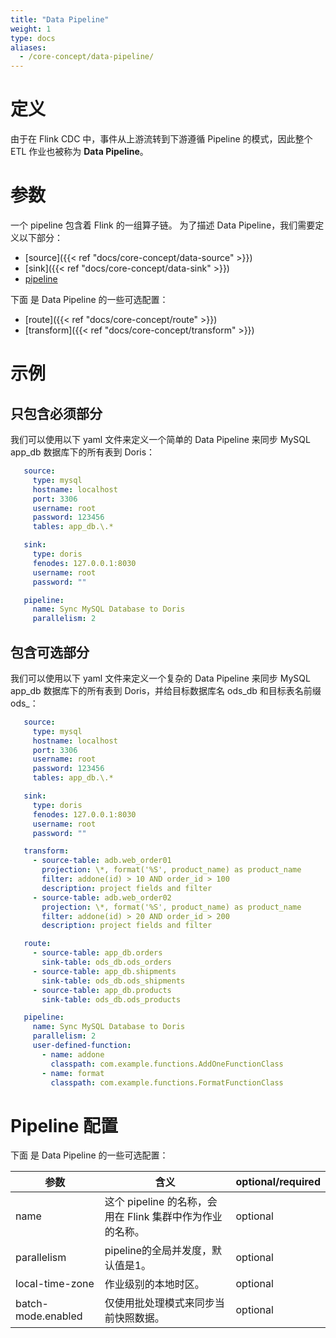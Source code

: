 ```yaml
---
title: "Data Pipeline"
weight: 1
type: docs
aliases:
  - /core-concept/data-pipeline/
---
```

<!--
Licensed to the Apache Software Foundation (ASF) under one
or more contributor license agreements.  See the NOTICE file
distributed with this work for additional information
regarding copyright ownership.  The ASF licenses this file
to you under the Apache License, Version 2.0 (the
"License"); you may not use this file except in compliance
with the License.  You may obtain a copy of the License at

  http://www.apache.org/licenses/LICENSE-2.0

Unless required by applicable law or agreed to in writing,
software distributed under the License is distributed on an
"AS IS" BASIS, WITHOUT WARRANTIES OR CONDITIONS OF ANY
KIND, either express or implied.  See the License for the
specific language governing permissions and limitations
under the License.
-->

# 定义
由于在 Flink CDC 中，事件从上游流转到下游遵循 Pipeline 的模式，因此整个 ETL 作业也被称为 **Data Pipeline**。

# 参数
一个 pipeline 包含着 Flink 的一组算子链。
为了描述 Data Pipeline，我们需要定义以下部分：
- [source]({{< ref "docs/core-concept/data-source" >}})
- [sink]({{< ref "docs/core-concept/data-sink" >}})
- [pipeline](#pipeline-configurations)

下面 是 Data Pipeline 的一些可选配置：
- [route]({{< ref "docs/core-concept/route" >}})
- [transform]({{< ref "docs/core-concept/transform" >}})

# 示例
## 只包含必须部分
我们可以使用以下 yaml 文件来定义一个简单的 Data Pipeline 来同步 MySQL app_db 数据库下的所有表到 Doris：

```yaml
   source:
     type: mysql
     hostname: localhost
     port: 3306
     username: root
     password: 123456
     tables: app_db.\.*

   sink:
     type: doris
     fenodes: 127.0.0.1:8030
     username: root
     password: ""

   pipeline:
     name: Sync MySQL Database to Doris
     parallelism: 2
```

## 包含可选部分
我们可以使用以下 yaml 文件来定义一个复杂的 Data Pipeline 来同步 MySQL app_db 数据库下的所有表到 Doris，并给目标数据库名 ods_db 和目标表名前缀 ods_：

```yaml
   source:
     type: mysql
     hostname: localhost
     port: 3306
     username: root
     password: 123456
     tables: app_db.\.*

   sink:
     type: doris
     fenodes: 127.0.0.1:8030
     username: root
     password: ""

   transform:
     - source-table: adb.web_order01
       projection: \*, format('%S', product_name) as product_name
       filter: addone(id) > 10 AND order_id > 100
       description: project fields and filter
     - source-table: adb.web_order02
       projection: \*, format('%S', product_name) as product_name
       filter: addone(id) > 20 AND order_id > 200
       description: project fields and filter

   route:
     - source-table: app_db.orders
       sink-table: ods_db.ods_orders
     - source-table: app_db.shipments
       sink-table: ods_db.ods_shipments
     - source-table: app_db.products
       sink-table: ods_db.ods_products

   pipeline:
     name: Sync MySQL Database to Doris
     parallelism: 2
     user-defined-function:
       - name: addone
         classpath: com.example.functions.AddOneFunctionClass
       - name: format
         classpath: com.example.functions.FormatFunctionClass
```

# Pipeline 配置
下面 是 Data Pipeline 的一些可选配置：

| 参数              | 含义                                    | optional/required |
|-----------------|---------------------------------------|-------------------|
| name            | 这个 pipeline 的名称，会用在 Flink 集群中作为作业的名称。 | optional          |
| parallelism     | pipeline的全局并发度，默认值是1。                 | optional          |
| local-time-zone | 作业级别的本地时区。                            | optional          |
| batch-mode.enabled | 仅使用批处理模式来同步当前快照数据。                    | optional          |